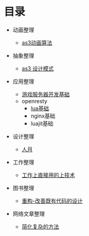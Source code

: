 # 目录

- 动画整理
	- [as3动画算法](https://github.com/Nick19861111/animation)

- 抽象整理
	- [as3 设计模式](https://github.com/Nick19861111/-DesignPatterns)

- 应用整理
	- [游戏服务器开发基础](https://github.com/Nick19861111/GameServer)
	- openresty
		- [lua基础](https://www.runoob.com/lua/lua-tutorial.html)
		- nginx基础
		- luajit基础

- 设计整理
	- [人月](https://github.com/Nick19861111/moon)

- 工作整理
	- [工作上直接用的上技术](https://github.com/Nick19861111/work)

- 图书整理
	- [重构-改善既有代码的设计](https://github.com/Nick19861111/refactor)

- 网络文章整理
	- [简化复杂的方法](https://zhuanlan.zhihu.com/p/370184120)